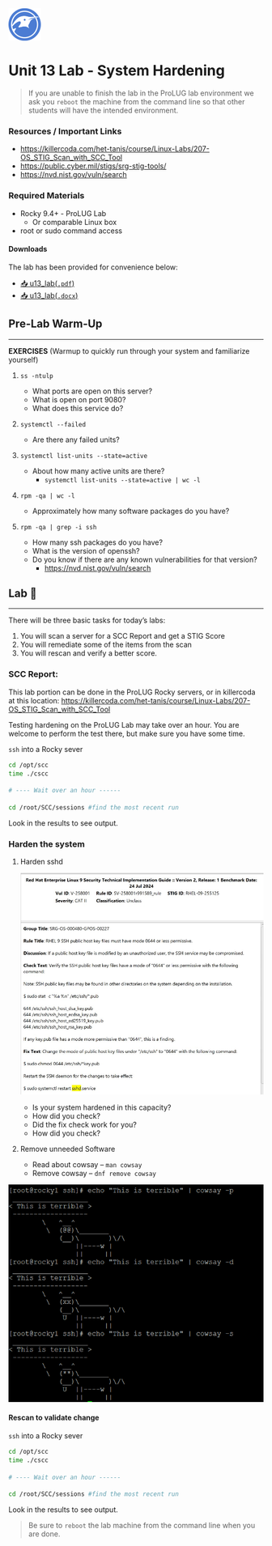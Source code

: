 <div class="flex-container">
        <img src="https://github.com/ProfessionalLinuxUsersGroup/img/blob/main/Assets/Logos/ProLUG_Round_Transparent_LOGO.png?raw=true" width="64" height="64"></img>
    <p>
        <h1>Unit 13 Lab - System Hardening</h1>
    </p>
</div>

<blockquote>

If you are unable to finish the lab in the ProLUG lab environment we ask you `reboot`
the machine from the command line so that other students will have the intended environment.

</blockquote>

### Resources / Important Links

- <https://killercoda.com/het-tanis/course/Linux-Labs/207-OS_STIG_Scan_with_SCC_Tool>
- <https://public.cyber.mil/stigs/srg-stig-tools/>
- <https://nvd.nist.gov/vuln/search>

### Required Materials

- Rocky 9.4+ - ProLUG Lab
  - Or comparable Linux box
- root or sudo command access

#### Downloads

The lab has been provided for convenience below:

- <a href="./assets/downloads/u13/u13_lab.pdf" target="_blank" download>📥 u13_lab(`.pdf`)</a>
- <a href="./assets/downloads/u13/u13_lab.docx" target="_blank" download>📥 u13_lab(`.docx`)</a>

## Pre-Lab Warm-Up

---

**EXERCISES** (Warmup to quickly run through your system and familiarize yourself)

1. `ss -ntulp`

   - What ports are open on this server?
   - What is open on port 9080?
   - What does this service do?

2. `systemctl --failed`

   - Are there any failed units?

3. `systemctl list-units --state=active`

   - About how many active units are there?
     - `systemctl list-units --state=active | wc -l`

4. `rpm -qa | wc -l`

   - Approximately how many software packages do you have?

5. `rpm -qa | grep -i ssh`

   - How many ssh packages do you have?
   - What is the version of openssh?
   - Do you know if there are any known vulnerabilities for that version?
     - <https://nvd.nist.gov/vuln/search>

## Lab 🧪

---

There will be three basic tasks for today’s labs:

1.  You will scan a server for a SCC Report and get a STIG Score
2.  You will remediate some of the items from the scan
3.  You will rescan and verify a better score.

### SCC Report:

This lab portion can be done in the ProLUG Rocky servers, or in killercoda at this location:
<https://killercoda.com/het-tanis/course/Linux-Labs/207-OS_STIG_Scan_with_SCC_Tool>

Testing hardening on the ProLUG Lab may take over an hour. You are welcome to perform the
test there, but make sure you have some time.

`ssh` into a Rocky sever

```bash
cd /opt/scc
time ./cscc

# ---- Wait over an hour ------

cd /root/SCC/sessions #find the most recent run
```

Look in the results to see output.

### Harden the system

1. Harden sshd

   <img src="./assets/downloads/u13/image2.jpeg"></img>

   - Is your system hardened in this capacity?
   - How did you check?
   - Did the fix check work for you?
   - How did you check?

2. Remove unneeded Software

   - Read about cowsay – `man cowsay`
   - Remove cowsay – `dnf remove cowsay`

<img src="./assets/downloads/u13/image3.png"></img>

#### Rescan to validate change

`ssh` into a Rocky sever

```bash
cd /opt/scc
time ./cscc

# ---- Wait over an hour ------

cd /root/SCC/sessions #find the most recent run
```

Look in the results to see output.

<blockquote>

Be sure to `reboot` the lab machine from the command line when you are done.

</blockquote>
